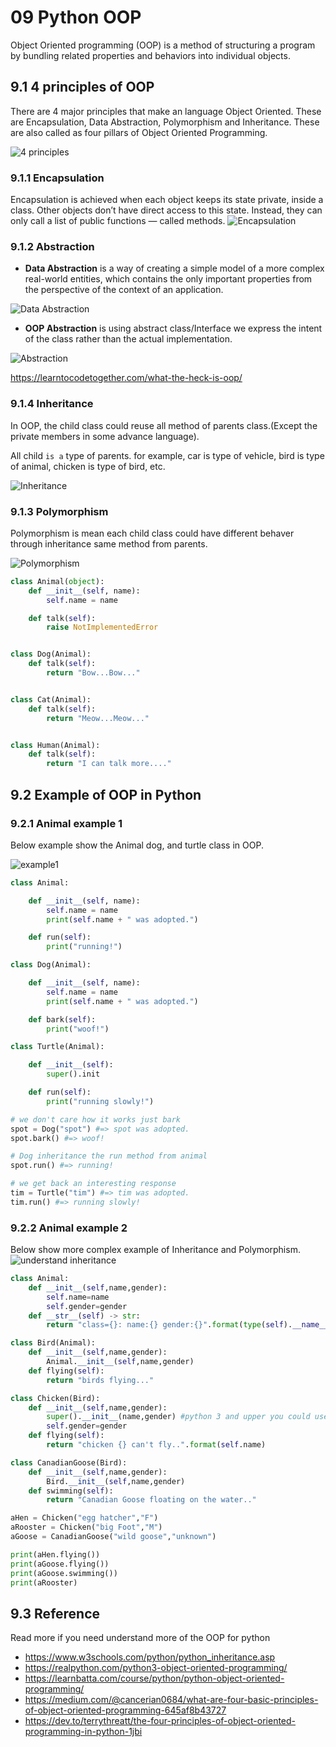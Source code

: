# 09 Python OOP

Object Oriented programming (OOP) is a method of structuring a program by bundling related properties and behaviors into individual objects.

## 9.1 4 principles of OOP

There are 4 major principles that make an language Object Oriented. These are Encapsulation, Data Abstraction, Polymorphism and Inheritance. These are also called as four pillars of Object Oriented Programming.

![4 principles](https://miro.medium.com/max/700/1*GDZKZyaSfQGm8HL-CtYWtA.jpeg)

### 9.1.1 Encapsulation

Encapsulation is achieved when each object keeps its state private, inside a class. Other objects don’t have direct access to this state. Instead, they can only call a list of public functions — called methods.
![Encapsulation](09.1_Encapsulation.png)

### 9.1.2 Abstraction

- **Data Abstraction** is a way of creating a simple model of a more complex real-world entities, which contains the only important properties from the perspective of the context of an application. 

![Data Abstraction](https://i.ytimg.com/vi/1eSCCQPBqP0/maxresdefault.jpg)

- **OOP Abstraction** is using abstract class/Interface we express the intent of the class rather than the actual implementation.

![Abstraction](./09.1_abstraction-OOP-learntocodetogether.com_-1024x576.png)

<https://learntocodetogether.com/what-the-heck-is-oop/>

### 9.1.4 Inheritance

In OOP, the child class could reuse all method of parents class.(Except the private members in some advance language).

All child `is a` type of parents.
for example, car is type of vehicle, bird is type of animal, chicken is type of bird, etc.

![Inheritance](./09_3_Inheritance-in-PHP-OOP.png)



### 9.1.3 Polymorphism

Polymorphism is mean each child class could have different behaver through inheritance same method from parents.

![Polymorphism](https://miro.medium.com/max/638/1*cFSJ95jyw-ACiWaIRxAbbg.jpeg)

```python
class Animal(object):
    def __init__(self, name):
        self.name = name

    def talk(self):
        raise NotImplementedError


class Dog(Animal):
    def talk(self):
        return "Bow...Bow..."


class Cat(Animal):
    def talk(self):
        return "Meow...Meow..."


class Human(Animal):
    def talk(self):
        return "I can talk more...."
```

## 9.2 Example of OOP in Python

### 9.2.1 Animal example 1

Below example  show the Animal dog, and turtle class in OOP.

![example1](09.PythonOOP_example1.png)

```python
class Animal:

    def __init__(self, name):
        self.name = name 
        print(self.name + " was adopted.")

    def run(self):
        print("running!")

class Dog(Animal):

    def __init__(self, name):
        self.name = name 
        print(self.name + " was adopted.")

    def bark(self):
        print("woof!")

class Turtle(Animal):

    def __init__(self):
        super().init 

    def run(self):
        print("running slowly!")

# we don't care how it works just bark
spot = Dog("spot") #=> spot was adopted. 
spot.bark() #=> woof! 

# Dog inheritance the run method from animal
spot.run() #=> running! 

# we get back an interesting response 
tim = Turtle("tim") #=> tim was adopted. 
tim.run() #=> running slowly!

```

### 9.2.2 Animal example 2

Below show more complex example of Inheritance and Polymorphism.
![understand inheritance](https://stoneskin.github.io/SummerCamp_Python_Minecraft/inherit.png)

```python
class Animal:
    def __init__(self,name,gender):
        self.name=name
        self.gender=gender
    def __str__(self) -> str:
        return "class={}: name:{} gender:{}".format(type(self).__name__,self.name,self.gender)

class Bird(Animal):
    def __init__(self,name,gender):
        Animal.__init__(self,name,gender)
    def flying(self):
        return "birds flying..."  

class Chicken(Bird):
    def __init__(self,name,gender):
        super().__init__(name,gender) #python 3 and upper you could use supper() to init parent without self
        self.gender=gender
    def flying(self):
        return "chicken {} can't fly..".format(self.name)

class CanadianGoose(Bird):
    def __init__(self,name,gender):
        Bird.__init__(self,name,gender)
    def swimming(self):
        return "Canadian Goose floating on the water.."

aHen = Chicken("egg hatcher","F")
aRooster = Chicken("big Foot","M")
aGoose = CanadianGoose("wild goose","unknown") 

print(aHen.flying())
print(aGoose.flying())
print(aGoose.swimming())
print(aRooster)

```

## 9.3 Reference

Read more if you need  understand more of the OOP for python

- <https://www.w3schools.com/python/python_inheritance.asp>
- <https://realpython.com/python3-object-oriented-programming/>
- <https://learnbatta.com/course/python/python-object-oriented-programming/>
- <https://medium.com/@cancerian0684/what-are-four-basic-principles-of-object-oriented-programming-645af8b43727>
- <https://dev.to/terrythreatt/the-four-principles-of-object-oriented-programming-in-python-1jbi>